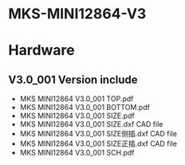 # MKS-MINI12864-V3
# Hardware
## V3.0_001 Version include
- MKS MINI12864 V3.0_001 TOP.pdf
- MKS MINI12864 V3.0_001 BOTTOM.pdf
- MKS MINI12864 V3.0_001 SIZE.pdf
- MKS MINI12864 V3.0_001 SIZE.dxf  CAD file
- MKS MINI12864 V3.0_001 SIZE侧插.dxf  CAD file
- MKS MINI12864 V3.0_001 SIZE正插.dxf  CAD file
- MKS MINI12864 V3.0_001 SCH.pdf


